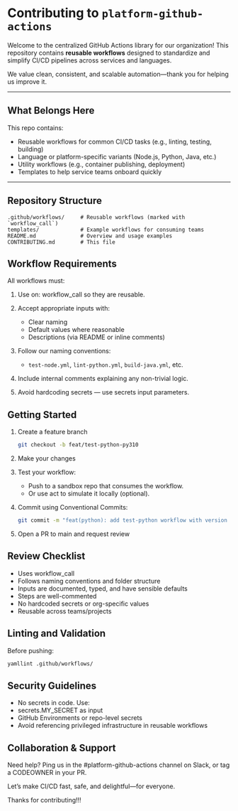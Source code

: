 # Contributing to `platform-github-actions`

Welcome to the centralized GitHub Actions library for our organization! This repository contains **reusable workflows** designed to standardize and simplify CI/CD pipelines across services and languages.

We value clean, consistent, and scalable automation—thank you for helping us improve it.

---

## What Belongs Here

This repo contains:

- Reusable workflows for common CI/CD tasks (e.g., linting, testing, building)
- Language or platform-specific variants (Node.js, Python, Java, etc.)
- Utility workflows (e.g., container publishing, deployment)
- Templates to help service teams onboard quickly

---

## Repository Structure

```text
.github/workflows/     # Reusable workflows (marked with `workflow_call`)
templates/             # Example workflows for consuming teams
README.md              # Overview and usage examples
CONTRIBUTING.md        # This file
```

## Workflow Requirements

All workflows must:

1. Use on: workflow_call so they are reusable.
2. Accept appropriate inputs with:

    - Clear naming
    - Default values where reasonable
    - Descriptions (via README or inline comments)
3. Follow our naming conventions:
    - `test-node.yml`, `lint-python.yml`, `build-java.yml`, etc.
4. Include internal comments explaining any non-trivial logic.
5. Avoid hardcoding secrets — use secrets input parameters.

## Getting Started

1. Create a feature branch

    ```bash
    git checkout -b feat/test-python-py310
    ```

2. Make your changes
3. Test your workflow:
    - Push to a sandbox repo that consumes the workflow.
    - Or use act to simulate it locally (optional).
4. Commit using Conventional Commits:

    ```bash
    git commit -m "feat(python): add test-python workflow with version input"
    ```

5. Open a PR to main and request review

## Review Checklist

- Uses workflow_call
- Follows naming conventions and folder structure
- Inputs are documented, typed, and have sensible defaults
- Steps are well-commented
- No hardcoded secrets or org-specific values
- Reusable across teams/projects

## Linting and Validation

Before pushing:

```bash
yamllint .github/workflows/
```

## Security Guidelines

- No secrets in code. Use:
- secrets.MY_SECRET as input
- GitHub Environments or repo-level secrets
- Avoid referencing privileged infrastructure in reusable workflows

## Collaboration & Support

Need help? Ping us in the #platform-github-actions channel on Slack, or tag a CODEOWNER in your PR.

Let’s make CI/CD fast, safe, and delightful—for everyone.

Thanks for contributing!!!
